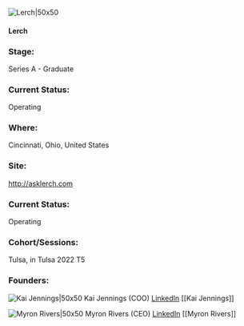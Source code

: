 

![Lerch|50x50]()

#### Lerch


### Stage: 
Series A - Graduate 

### Current Status: 
Operating

### Where:
Cincinnati, Ohio, United States

### Site:
http://asklerch.com





### Current Status: 
Operating

### Cohort/Sessions: 
Tulsa, in Tulsa 2022 T5

### Founders: 

![Kai Jennings|50x50]() Kai Jennings (COO) [LinkedIn](https://linkedin.com/in/kaiajennings) [[Kai Jennings]]

![Myron Rivers|50x50](https://www.f6s.com/content-resource/profiles/2626815_th2.jpg) Myron Rivers (CEO) [LinkedIn](https://linkedin.com/in/myronjrivers) [[Myron Rivers]]


